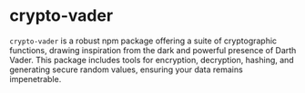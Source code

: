 # crypto-vader
`crypto-vader` is a robust npm package offering a suite of cryptographic functions, drawing inspiration from the dark and powerful presence of Darth Vader. This package includes tools for encryption, decryption, hashing, and generating secure random values, ensuring your data remains impenetrable.
